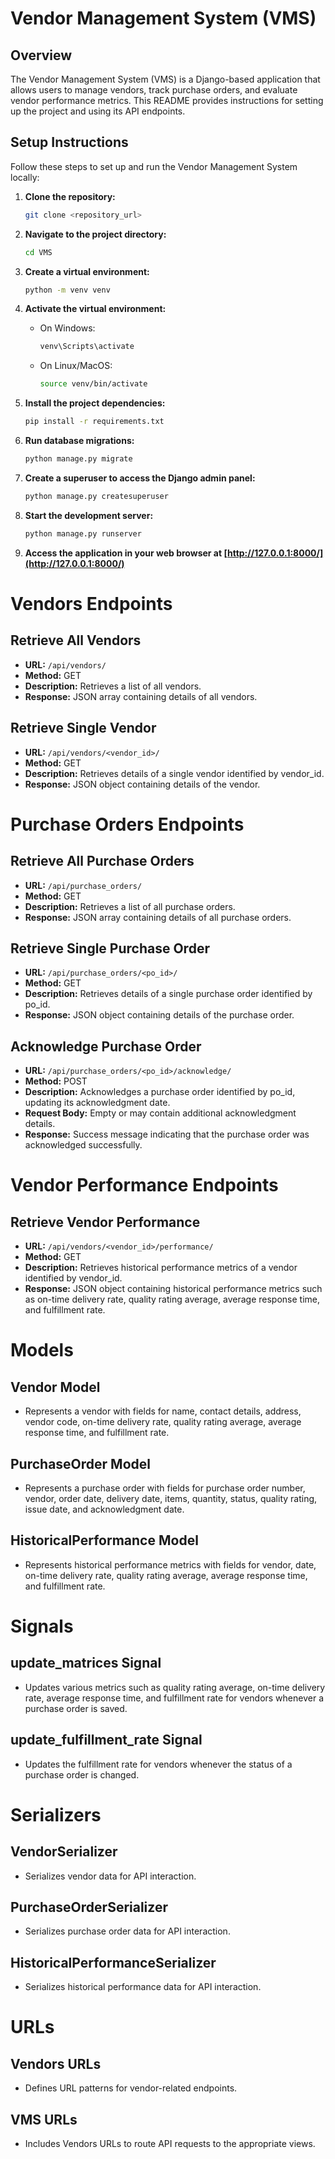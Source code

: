 # Vendor Management System (VMS)

## Overview
The Vendor Management System (VMS) is a Django-based application that allows users to manage vendors, track purchase orders, and evaluate vendor performance metrics. This README provides instructions for setting up the project and using its API endpoints.

## Setup Instructions
Follow these steps to set up and run the Vendor Management System locally:

1. **Clone the repository:**
    ```bash
    git clone <repository_url>
    ```

2. **Navigate to the project directory:**
    ```bash
    cd VMS
    ```

3. **Create a virtual environment:**
    ```bash
    python -m venv venv
    ```

4. **Activate the virtual environment:**

    - On Windows:
        ```bash
        venv\Scripts\activate
        ```

    - On Linux/MacOS:
        ```bash
        source venv/bin/activate
        ```

5. **Install the project dependencies:**
    ```bash
    pip install -r requirements.txt
    ```

6. **Run database migrations:**
    ```bash
    python manage.py migrate
    ```

7. **Create a superuser to access the Django admin panel:**
    ```bash
    python manage.py createsuperuser
    ```

8. **Start the development server:**
    ```bash
    python manage.py runserver
    ```

9. **Access the application in your web browser at [http://127.0.0.1:8000/](http://127.0.0.1:8000/)**    

# Vendors Endpoints

## Retrieve All Vendors
- **URL:** `/api/vendors/`
- **Method:** GET
- **Description:** Retrieves a list of all vendors.
- **Response:** JSON array containing details of all vendors.

## Retrieve Single Vendor
- **URL:** `/api/vendors/<vendor_id>/`
- **Method:** GET
- **Description:** Retrieves details of a single vendor identified by vendor_id.
- **Response:** JSON object containing details of the vendor.

# Purchase Orders Endpoints

## Retrieve All Purchase Orders
- **URL:** `/api/purchase_orders/`
- **Method:** GET
- **Description:** Retrieves a list of all purchase orders.
- **Response:** JSON array containing details of all purchase orders.

## Retrieve Single Purchase Order
- **URL:** `/api/purchase_orders/<po_id>/`
- **Method:** GET
- **Description:** Retrieves details of a single purchase order identified by po_id.
- **Response:** JSON object containing details of the purchase order.

## Acknowledge Purchase Order
- **URL:** `/api/purchase_orders/<po_id>/acknowledge/`
- **Method:** POST
- **Description:** Acknowledges a purchase order identified by po_id, updating its acknowledgment date.
- **Request Body:** Empty or may contain additional acknowledgment details.
- **Response:** Success message indicating that the purchase order was acknowledged successfully.

# Vendor Performance Endpoints

## Retrieve Vendor Performance
- **URL:** `/api/vendors/<vendor_id>/performance/`
- **Method:** GET
- **Description:** Retrieves historical performance metrics of a vendor identified by vendor_id.
- **Response:** JSON object containing historical performance metrics such as on-time delivery rate, quality rating average, average response time, and fulfillment rate.

# Models

## Vendor Model
- Represents a vendor with fields for name, contact details, address, vendor code, on-time delivery rate, quality rating average, average response time, and fulfillment rate.

## PurchaseOrder Model
- Represents a purchase order with fields for purchase order number, vendor, order date, delivery date, items, quantity, status, quality rating, issue date, and acknowledgment date.

## HistoricalPerformance Model
- Represents historical performance metrics with fields for vendor, date, on-time delivery rate, quality rating average, average response time, and fulfillment rate.

# Signals

## update_matrices Signal
- Updates various metrics such as quality rating average, on-time delivery rate, average response time, and fulfillment rate for vendors whenever a purchase order is saved.

## update_fulfillment_rate Signal
- Updates the fulfillment rate for vendors whenever the status of a purchase order is changed.

# Serializers

## VendorSerializer
- Serializes vendor data for API interaction.

## PurchaseOrderSerializer
- Serializes purchase order data for API interaction.

## HistoricalPerformanceSerializer
- Serializes historical performance data for API interaction.

# URLs

## Vendors URLs
- Defines URL patterns for vendor-related endpoints.

## VMS URLs
- Includes Vendors URLs to route API requests to the appropriate views.
